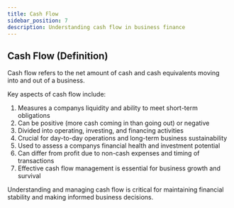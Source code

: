 ```yaml
---
title: Cash Flow
sidebar_position: 7
description: Understanding cash flow in business finance
---
```

## Cash Flow (Definition)
Cash flow refers to the net amount of cash and cash equivalents moving into and out of a business.

Key aspects of cash flow include:
1. Measures a companys liquidity and ability to meet short-term obligations
2. Can be positive (more cash coming in than going out) or negative
3. Divided into operating, investing, and financing activities
4. Crucial for day-to-day operations and long-term business sustainability
5. Used to assess a companys financial health and investment potential
6. Can differ from profit due to non-cash expenses and timing of transactions
7. Effective cash flow management is essential for business growth and survival

Understanding and managing cash flow is critical for maintaining financial stability and making informed business decisions.